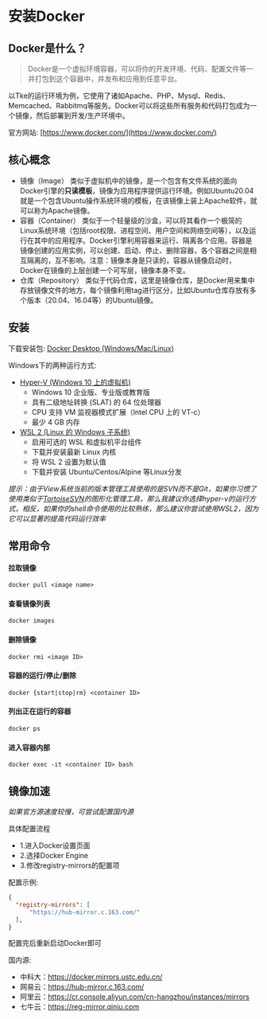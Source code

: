# 安装Docker

## Docker是什么？

> Docker是一个虚拟环境容器，可以将你的开发环境、代码、配置文件等一并打包到这个容器中，并发布和应用到任意平台。

以Tke的运行环境为例，它使用了诸如Apache、PHP、Mysql、Redis、Memcached、Rabbitmq等服务。Docker可以将这些所有服务和代码打包成为一个镜像，然后部署到开发/生产环境中。

官方网站: [https://www.docker.com/](https://www.docker.com/)

## 核心概念

-   镜像（Image）
    类似于虚拟机中的镜像，是一个包含有文件系统的面向Docker引擎的**只读模板**，镜像为应用程序提供运行环境。例如Ubuntu20.04就是一个包含Ubuntu操作系统环境的模板，在该镜像上装上Apache软件，就可以称为Apache镜像。
-   容器（Container）
    类似于一个轻量级的沙盒，可以将其看作一个极简的Linux系统环境（包括root权限、进程空间、用户空间和网络空间等），以及运行在其中的应用程序。Docker引擎利用容器来运行、隔离各个应用。容器是镜像创建的应用实例，可以创建、启动、停止、删除容器，各个容器之间是相互隔离的，互不影响。注意：镜像本身是只读的，容器从镜像启动时，Docker在镜像的上层创建一个可写层，镜像本身不变。
-   仓库（Repository）
    类似于代码仓库，这里是镜像仓库，是Docker用来集中存放镜像文件的地方，每个镜像利用tag进行区分，比如Ubuntu仓库存放有多个版本（20.04、16.04等）的Ubuntu镜像。

## 安装
下载安装包: [Docker Desktop (Windows/Mac/Linux)](https://www.docker.com/get-started)

Windows下的两种运行方式:
- [Hyper-V (Windows 10 上的虚拟机)](https://docs.microsoft.com/zh-cn/virtualization/hyper-v-on-windows/quick-start/enable-hyper-v "在 Windows 10 上安装 Hyper-V")
    - Windows 10 企业版、专业版或教育版
    - 具有二级地址转换 (SLAT) 的 64 位处理器
    - CPU 支持 VM 监视器模式扩展（Intel CPU 上的 VT-c）
    - 最少 4 GB 内存
- [WSL 2 (Linux 的 Windows 子系统)](https://docs.microsoft.com/zh-cn/windows/wsl/setup/environment "设置 WSL 开发环境的最佳做法")
    - 启用可选的 WSL 和虚拟机平台组件
    - 下载并安装最新 Linux 内核
    - 将 WSL 2 设置为默认值
    - 下载并安装 Ubuntu/Centos/Alpine 等Linux分发

*提示：由于View系统当前的版本管理工具使用的是SVN而不是Git，如果你习惯了使用类似于[TortoiseSVN](https://tortoisesvn.net/downloads.html)的图形化管理工具，那么我建议你选择hyper-v的运行方式，相反，如果你的shell命令使用的比较熟练，那么建议你尝试使用WSL2，因为它可以显著的提高代码运行效率*

## 常用命令

#### 拉取镜像
```shell
docker pull <image name>
```

#### 查看镜像列表
```shell
docker images
```

#### 删除镜像
```shell
docker rmi <image ID>
```

#### 容器的运行/停止/删除
```shell
docker {start|stop|rm} <container ID>
```

#### 列出正在运行的容器
```shell
docker ps
```

#### 进入容器内部
```shell
docker exec -it <container ID> bash
```

## 镜像加速

*如果官方源速度较慢，可尝试配置国内源*

具体配置流程

- 1.进入Docker设置页面
- 2.选择Docker Engine
- 3.修改registry-mirrors的配置项

配置示例:
```json
{
  "registry-mirrors": [
      "https://hub-mirror.c.163.com/"
  ],
}
```

配置完后重新启动Docker即可

国内源:
- 中科大：https://docker.mirrors.ustc.edu.cn/
- 网易云：https://hub-mirror.c.163.com/
- 阿里云：https://cr.console.aliyun.com/cn-hangzhou/instances/mirrors
- 七牛云：https://reg-mirror.qiniu.com